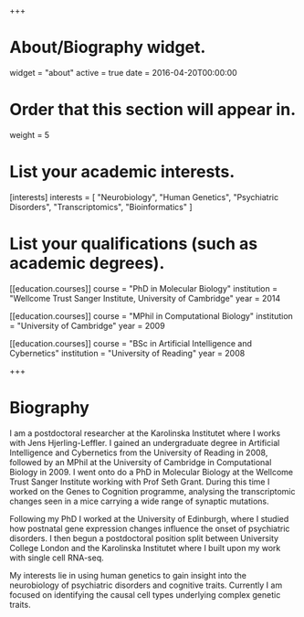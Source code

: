 +++
# About/Biography widget.
widget = "about"
active = true
date = 2016-04-20T00:00:00

# Order that this section will appear in.
weight = 5

# List your academic interests.
[interests]
  interests = [
    "Neurobiology",
    "Human Genetics",
    "Psychiatric Disorders",
    "Transcriptomics",
    "Bioinformatics"
  ]

# List your qualifications (such as academic degrees).
[[education.courses]]
  course = "PhD in Molecular Biology"
  institution = "Wellcome Trust Sanger Institute, University of Cambridge"
  year = 2014

[[education.courses]]
  course = "MPhil in Computational Biology"
  institution = "University of Cambridge"
  year = 2009

[[education.courses]]
  course = "BSc in Artificial Intelligence and Cybernetics"
  institution = "University of Reading"
  year = 2008
 
+++

# Biography

I am a postdoctoral researcher at the Karolinska Institutet where I works with Jens Hjerling-Leffler. I gained an undergraduate degree in Artificial Intelligence and Cybernetics from the University of Reading in 2008, followed by an MPhil at the University of Cambridge in Computational Biology in 2009.  I went onto do a PhD in Molecular Biology at the Wellcome Trust Sanger Institute working with Prof Seth Grant. During this time I worked on the Genes to Cognition programme, analysing the transcriptomic changes seen in a mice carrying a wide range of synaptic mutations. 

Following my PhD I worked at the University of Edinburgh, where I studied how postnatal gene expression changes influence the onset of psychiatric disorders. I then begun a postdoctoral position split between University College London and the Karolinska Institutet where I built upon my work with single cell RNA-seq. 

My interests lie in using human genetics to gain insight into the neurobiology of psychiatric disorders and cognitive traits. Currently I am focused on identifying the causal cell types underlying complex genetic traits.